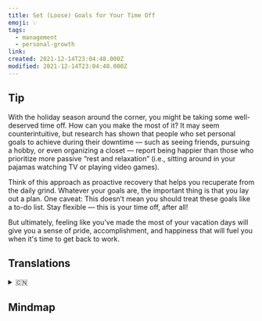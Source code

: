 ```yaml
---
title: Set (Loose) Goals for Your Time Off
emoji: 💡
tags:
  - management
  - personal-growth
link:
created: 2021-12-14T23:04:48.000Z
modified: 2021-12-14T23:04:48.000Z
---
```


## Tip

With the holiday season around the corner, you might be taking some well-deserved time off. How can you make the most of it? It may seem counterintuitive, but research has shown that people who set personal goals to achieve during their downtime — such as seeing friends, pursuing a hobby, or even organizing a closet — report being happier than those who prioritize more passive “rest and relaxation” (i.e., sitting around in your pajamas watching TV or playing video games).

Think of this approach as proactive recovery that helps you recuperate from the daily grind. Whatever your goals are, the important thing is that you lay out a plan. One caveat: This doesn’t mean you should treat these goals like a to-do list. Stay flexible — this is your time off, after all!

But ultimately, feeling like you've made the most of your vacation days will give you a sense of pride, accomplishment, and happiness that will fuel you when it's time to get back to work.

## Translations

<details>
   <summary>🇨🇳</summary>

</details>

## Mindmap

![]()
